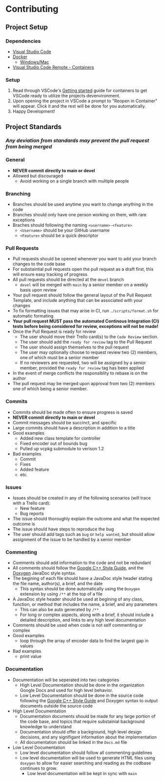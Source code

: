 # Contributing

## Project Setup

### Dependencies

* [Visual Studio Code](https://code.visualstudio.com/)
* [Docker](https://www.docker.com/)
  * [Windows/Mac](https://www.docker.com/products/docker-desktop/)
* [Visual Studio Code Remote - Containers](https://marketplace.visualstudio.com/items?itemName=ms-vscode-remote.remote-containers)

### Setup

1. Read through VSCode's [Getting started](https://code.visualstudio.com/docs/remote/containers#_getting-started) guide for containers to get VSCode ready to utilize the projects devenvironment.
2. Upon opening the project in VSCode a prompt to "Reopen in Container" will appear. Click it and the rest will be done for you automatically.
3. Happy Development!

## Project Standards

### *Any deviation from standards may prevent the pull request from being merged*

### General

* **NEVER commit directly to main or devel**
* Allowed but discouraged
  * Avoid working on a single branch with multiple people

### Branching

* Branches should be used anytime you want to change anything in the code
* Branches should only have one person working on them, with rare exceptions
* Braches should following the naming `<username>-<feature>`
  * `<Username>` should be your GitHub username
  * `<Feature>` should be a quick descriptor

### Pull Requests

* Pull requests should be opened whenever you want to add your branch changes to the code base
* For substaintial pull requests open the pull request as a draft first, this will ensure easy tracking of progress
* All pull requests should be directed at the `devel` branch
  * `devel` will be merged with `main` by a senior member on a weekly basis upon review
* Your pull request should follow the general layout of the Pull Request Template, and include anything that can be associated with your changes
* To fix formatting issues that may arise in CI, run `./scripts/format.sh` for automatic formating
* **Your pull request MUST pass the automated Continous Integration (CI) tests before being considered for review, exceptions will not be made!**
* Once the Pull Request is ready for review
  * The user should move their Trello card(s) to the `Code Review` section.
  * The user should add the `ready for review` tag to the Pull Request
  * The user should assign themselves to the pull request
  * The user may optionally choose to request review two (2) members, one of which must be a senior member
  * If no reviewers are requested, two will be assigned by a senior member, provided the `ready for review` tag has been applied
* In the event of merge conflicts the responsiblity to rebase is on the author
* The pull request may be merged upon approval from two (2) members one of which being a senior member.

### Commits

* Commits should be made often to ensure progress is saved
* **NEVER commit directly to main or devel**
* Commit messages should be succinct, and specific
* Large commits should have a description in addition to a title
* Good examples
  * Added new class template for controller
  * Fixed encoder out of bounds bug
  * Pulled up vcpkg submodule to verison 1.2
* Bad examples
  * Commit
  * Fixes
  * Added feature
  * etc.

### Issues

* Issues should be created in any of the following scenarios (will trace with a Trello card):
  * New feature
  * Bug reports
* The issue should thoroughly explain the outcome and what the expected outcome is
* The issue should have steps to reproduce the bug
* The user should add tags such as `bug` or `help wanted`, but should allow assignment of the issue to be handled by a senior member

### Commenting

* Comments should add information to the code and not be redundant
* All comments should follow the [Google C++ Style Guide](https://google.github.io/styleguide/cppguide.html), and the [Doxygen](https://www.doxygen.nl/manual/docblocks.html) JavaDoc style syntax.
* The begining of each file should have a JavaDoc style header stating the file name, author(s), a brief, and the date
  * This syntax should be done automatically using the `Doxygen` extension by using `/**` at the top of a file
* A JavaDoc style header should be used at begining of any class, function, or method that includes the name, a brief, and any parameters
  * This can also be auto generated by `/**`
  * For long or complex aspects, along with a brief, it should include a detailed description, and links to any high level documentation
* Comments should be used when code is not self commenting or complex
* Good examples
  * loop through the array of encoder data to find the largest gap in values
* Bad examples
  * print value

### Documentation

* Documentation will be seperated into two categories
    * High Level Documentation should be done in the organization Google Docs and used for high level behavior.
    * Low Level Documentation should be done in the source code following the [Google C++ Style Guide](https://google.github.io/styleguide/cppguide.html) and Doxygen syntax to output documents outside the source code
* High Level Documentation
    * Documentation documents should be made for any large portion of the code base, and topics that require substainial background knowledge to understand
    * Documentation should offer a background, high level design decisions, and any signifigant information about the implementation
    * All documentation should be linked in the `Docs.md` file
* Low Level Documentation
    * Low level documentation should follow all commenting guidelines
    * Low level documentation will be used to generate HTML files using `doxygen` to allow for easier searching and reading as the codbase continues to grow.
      * Low level documentation will be kept in sync with `main`
